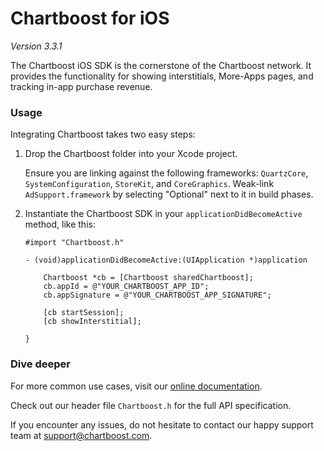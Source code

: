# Chartboost for iOS

*Version 3.3.1*

The Chartboost iOS SDK is the cornerstone of the Chartboost network. It
provides the functionality for showing interstitials, More-Apps pages, and
tracking in-app purchase revenue.


### Usage

Integrating Chartboost takes two easy steps:

 1. Drop the Chartboost folder into your Xcode project.
    
    Ensure you are linking against the following frameworks: `QuartzCore`,
    `SystemConfiguration`, `StoreKit`, and `CoreGraphics`.  Weak-link
    `AdSupport.framework` by selecting "Optional" next to it in build phases.

 2. Instantiate the Chartboost SDK in your `applicationDidBecomeActive` method, like this:
    
        #import "Chartboost.h"
        
        - (void)applicationDidBecomeActive:(UIApplication *)application        
            
            Chartboost *cb = [Chartboost sharedChartboost];
            cb.appId = @"YOUR_CHARTBOOST_APP_ID";
            cb.appSignature = @"YOUR_CHARTBOOST_APP_SIGNATURE";
            
            [cb startSession];
            [cb showInterstitial];
            
        }



### Dive deeper

For more common use cases, visit our [online documentation](url).

Check out our header file `Chartboost.h` for the full API
specification.

If you encounter any issues, do not hesitate to contact our happy support team
at [support@chartboost.com](mailto:support@chartboost.com).
